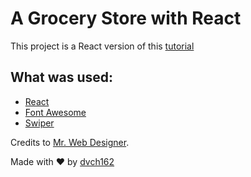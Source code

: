 # A Grocery Store with React 

This project is a React version of this [tutorial](https://www.youtube.com/watch?v=lCCN_lkl3Xw)

## What was used:
- [React](https://pt-br.reactjs.org/)
- [Font Awesome](https://fontawesome.com/)
- [Swiper](https://swiperjs.com/react)


Credits to [Mr. Web Designer](https://www.youtube.com/channel/UCKwgH3vASrD2brd1l2m6NHw).

Made with ❤️ by [dvch162](https://github.com/dvch162)
